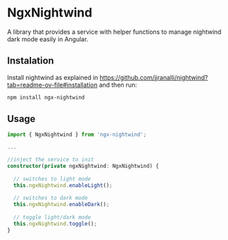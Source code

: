 # NgxNightwind

A library that provides a service with helper functions to manage nightwind dark mode easily in Angular.

## Instalation

Install nightwind as explained in https://github.com/jjranalli/nightwind?tab=readme-ov-file#installation and then run:

```sh
npm install ngx-nightwind
```

## Usage

```ts
import { NgxNightwind } from 'ngx-nightwind';

...

//inject the service to init
constructor(private ngxNightwind: NgxNightwind) {
  
  // switches to light mode
  this.ngxNightwind.enableLight();
  
  // switches to dark mode
  this.ngxNightwind.enableDark();
  
  // toggle light/dark mode
  this.ngxNightwind.toggle();
}
```
